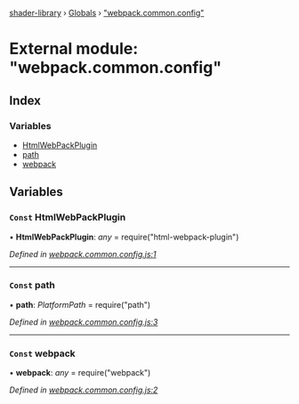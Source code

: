 [shader-library](../README.md) › [Globals](../globals.md) › ["webpack.common.config"](_webpack_common_config_.md)

# External module: "webpack.common.config"

## Index

### Variables

* [HtmlWebPackPlugin](_webpack_common_config_.md#const-htmlwebpackplugin)
* [path](_webpack_common_config_.md#const-path)
* [webpack](_webpack_common_config_.md#const-webpack)

## Variables

### `Const` HtmlWebPackPlugin

• **HtmlWebPackPlugin**: *any* = require("html-webpack-plugin")

*Defined in [webpack.common.config.js:1](https://github.com/devjeetr/shader-lib-2/blob/ba2fd65/webpack.common.config.js#L1)*

___

### `Const` path

• **path**: *PlatformPath* = require("path")

*Defined in [webpack.common.config.js:3](https://github.com/devjeetr/shader-lib-2/blob/ba2fd65/webpack.common.config.js#L3)*

___

### `Const` webpack

• **webpack**: *any* = require("webpack")

*Defined in [webpack.common.config.js:2](https://github.com/devjeetr/shader-lib-2/blob/ba2fd65/webpack.common.config.js#L2)*
